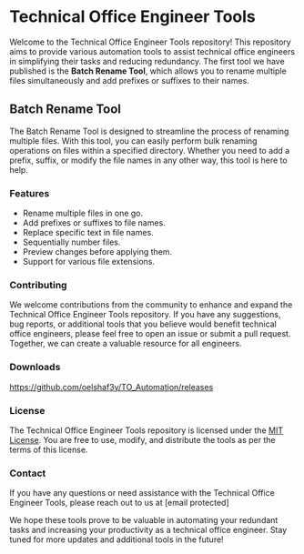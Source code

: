 # Technical Office Engineer Tools

Welcome to the Technical Office Engineer Tools repository! This repository aims to provide various automation tools to assist technical office engineers in simplifying their tasks and reducing redundancy. The first tool we have published is the **Batch Rename Tool**, which allows you to rename multiple files simultaneously and add prefixes or suffixes to their names. 

## Batch Rename Tool

The Batch Rename Tool is designed to streamline the process of renaming multiple files. With this tool, you can easily perform bulk renaming operations on files within a specified directory. Whether you need to add a prefix, suffix, or modify the file names in any other way, this tool is here to help.

### Features

- Rename multiple files in one go.
- Add prefixes or suffixes to file names.
- Replace specific text in file names.
- Sequentially number files.
- Preview changes before applying them.
- Support for various file extensions.

### Contributing

We welcome contributions from the community to enhance and expand the Technical Office Engineer Tools repository. If you have any suggestions, bug reports, or additional tools that you believe would benefit technical office engineers, please feel free to open an issue or submit a pull request. Together, we can create a valuable resource for all engineers.

### Downloads

https://github.com/oelshaf3y/TO_Automation/releases

### License

The Technical Office Engineer Tools repository is licensed under the [MIT License](LICENSE). You are free to use, modify, and distribute the tools as per the terms of this license.

### Contact

If you have any questions or need assistance with the Technical Office Engineer Tools, please reach out to us at [email protected]

We hope these tools prove to be valuable in automating your redundant tasks and increasing your productivity as a technical office engineer. Stay tuned for more updates and additional tools in the future!
